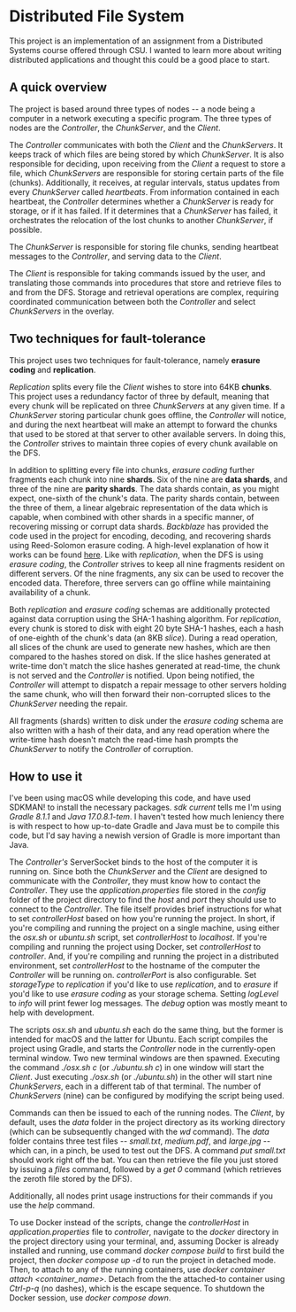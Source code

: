 # Distributed File System
This project is an implementation of an assignment from a Distributed Systems course offered through CSU. I wanted to learn more about writing distributed applications and thought this could be a good place to start.

## A quick overview
The project is based around three types of nodes -- a node being a computer in a network executing a specific program. The three types of nodes are the *Controller*, the *ChunkServer*, and the *Client*.

The *Controller* communicates with both the *Client* and the *ChunkServers*. It keeps track of which files are being stored by which *ChunkServer*. It is also responsible for deciding, upon receiving from the *Client* a request to store a file, which *ChunkServers* are responsible for storing certain parts of the file (chunks). Additionally, it receives, at regular intervals, status updates from every *ChunkServer* called *heartbeats*. From information contained in each heartbeat, the *Controller* determines whether a *ChunkServer* is ready for storage, or if it has failed. If it determines that a *ChunkServer* has failed, it orchestrates the relocation of the lost chunks to another *ChunkServer*, if possible.

The *ChunkServer* is responsible for storing file chunks, sending heartbeat messages to the *Controller*, and serving data to the *Client*.

The *Client* is responsible for taking commands issued by the user, and translating those commands into procedures that store and retrieve files to and from the DFS. Storage and retrieval operations are complex, requiring coordinated communication between both the *Controller* and select *ChunkServers* in the overlay.

## Two techniques for fault-tolerance
This project uses two techniques for fault-tolerance, namely **erasure coding** and **replication**.

*Replication* splits every file the *Client* wishes to store into 64KB **chunks**. This project uses a redundancy factor of three by default, meaning that every chunk will be replicated on three *ChunkServers* at any given time. If a *ChunkServer* storing particular chunk goes offline, the *Controller* will notice, and during the next heartbeat will make an attempt to forward the chunks that used to be stored at that server to other available servers. In doing this, the *Controller* strives to maintain three copies of every chunk available on the DFS.

In addition to splitting every file into chunks, *erasure coding* further fragments each chunk into nine **shards**. Six of the nine are **data shards**, and three of the nine are **parity shards**. The data shards contain, as you might expect, one-sixth of the chunk's data. The parity shards contain, between the three of them, a linear algebraic representation of the data which is capable, when combined with other shards in a specific manner, of recovering missing or corrupt data shards. *Backblaze* has provided the code used in the project for encoding, decoding, and recovering shards using Reed-Solomon erasure coding. A high-level explanation of how it works can be found [here](https://www.backblaze.com/blog/reed-solomon/). Like with *replication*, when the DFS is using *erasure coding*, the *Controller* strives to keep all nine fragments resident on different servers. Of the nine fragments, any six can be used to recover the encoded data. Therefore, three servers can go offline while maintaining availability of a chunk.

Both *replication* and *erasure coding* schemas are additionally protected against data corruption using the SHA-1 hashing algorithm. For *replication*, every chunk is stored to disk with eight 20 byte SHA-1 hashes, each a hash of one-eighth of the chunk's data (an 8KB *slice*). During a read operation, all slices of the chunk are used to generate new hashes, which are then compared to the hashes stored on disk. If the slice hashes generated at write-time don't match the slice hashes generated at read-time, the chunk is not served and the *Controller* is notified. Upon being notified, the *Controller* will attempt to dispatch a repair message to other servers holding the same chunk, who will then forward their non-corrupted slices to the *ChunkServer* needing the repair.

All fragments (shards) written to disk under the *erasure coding* schema are also written with a hash of their data, and any read operation where the write-time hash doesn't match the read-time hash prompts the *ChunkServer* to notify the *Controller* of corruption.

## How to use it
I've been using macOS while developing this code, and have used SDKMAN! to install the necessary packages. *sdk current* tells me I'm using *Gradle 8.1.1* and *Java 17.0.8.1-tem*. I haven't tested how much leniency there is with respect to how up-to-date Gradle and Java must be to compile this code, but I'd say having a newish version of Gradle is more important than Java. 

The *Controller's* ServerSocket binds to the host of the computer it is running on. Since both the *ChunkServer* and the *Client* are designed to communicate with the *Controller*, they must know how to contact the *Controller*. They use the *application.properties* file stored in the *config* folder of the project directory to find the *host* and *port* they should use to connect to the *Controller*. The file itself provides brief instructions for what to set *controllerHost* based on how you're running the project. In short, if you're compiling and running the project on a single machine, using either the *osx.sh* or *ubuntu.sh* script, set *controllerHost* to *localhost*. If you're compiling and running the project using Docker, set *controllerHost* to *controller*. And, if you're compiling and running the project in a distributed environment, set *controllerHost* to the hostname of the computer the *Controller* will be running on. *controllerPort* is also configurable. Set *storageType* to *replication* if you'd like to use *replication*, and to *erasure* if you'd like to use *erasure coding* as your storage schema. Setting *logLevel* to *info* will print fewer log messages. The *debug* option was mostly meant to help with development.

The scripts *osx.sh* and *ubuntu.sh* each do the same thing, but the former is intended for macOS and the latter for Ubuntu. Each script compiles the project using Gradle, and starts the *Controller* node in the currently-open terminal window. Two new terminal windows are then spawned. Executing the command *./osx.sh c* (or *./ubuntu.sh c*) in one window will start the *Client*. Just executing *./osx.sh* (or *./ubuntu.sh*) in the other will start nine *ChunkServers*, each in a different tab of that terminal. The number of *ChunkServers* (nine) can be configured by modifying the script being used.

Commands can then be issued to each of the running nodes. The *Client*, by default, uses the *data* folder in the project directory as its working directory (which can be subsequently changed with the *wd* command). The *data* folder contains three test files -- *small.txt*, *medium.pdf*, and *large.jpg* -- which can, in a pinch, be used to test out the DFS. A command *put small.txt* should work right off the bat. You can then retrieve the file you just stored by issuing a *files* command, followed by a *get 0* command (which retrieves the zeroth file stored by the DFS).

Additionally, all nodes print usage instructions for their commands if you use the *help* command.

To use Docker instead of the scripts, change the *controllerHost* in *application.properties* file to *controller*, navigate to the *docker* directory in the project directory using your terminal, and, assuming Docker is already installed and running, use command *docker compose build* to first build the project, then *docker compose up -d* to run the project in detached mode. Then, to attach to any of the running containers, use *docker container attach <container_name>*. Detach from the the attached-to container using *Ctrl-p-q* (no dashes), which is the escape sequence. To shutdown the Docker session, use *docker compose down*.
